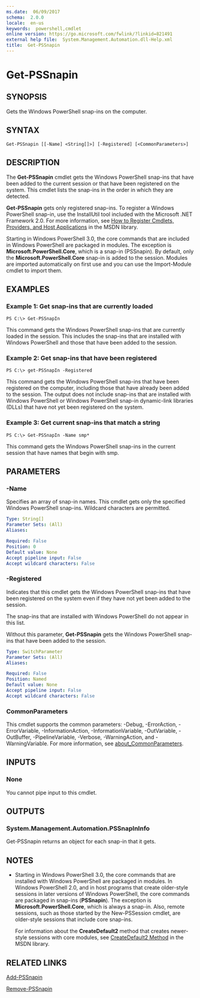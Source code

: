 ```yaml
---
ms.date:  06/09/2017
schema:  2.0.0
locale:  en-us
keywords:  powershell,cmdlet
online version: https://go.microsoft.com/fwlink/?linkid=821491
external help file:  System.Management.Automation.dll-Help.xml
title:  Get-PSSnapin
---
```


# Get-PSSnapin

## SYNOPSIS
Gets the Windows PowerShell snap-ins on the computer.

## SYNTAX

```
Get-PSSnapin [[-Name] <String[]>] [-Registered] [<CommonParameters>]
```

## DESCRIPTION
The **Get-PSSnapin** cmdlet gets the Windows PowerShell snap-ins that have been added to the current session or that have been registered on the system.
This cmdlet lists the snap-ins in the order in which they are detected.

**Get-PSSnapin** gets only registered snap-ins.
To register a Windows PowerShell snap-in, use the InstallUtil tool included with the Microsoft .NET Framework 2.0.
For more information, see [How to Register Cmdlets, Providers, and Host Applications](https://go.microsoft.com/fwlink/?LinkID=143619) in the MSDN library.

Starting in Windows PowerShell 3.0, the core commands that are included in Windows PowerShell are packaged in modules.
The exception is **Microsoft.PowerShell.Core**, which is a snap-in (PSSnapin).
By default, only the **Microsoft.PowerShell.Core** snap-in is added to the session.
Modules are imported automatically on first use and you can use the Import-Module cmdlet to import them.

## EXAMPLES

### Example 1: Get snap-ins that are currently loaded
```
PS C:\> Get-PSSnapIn
```

This command gets the Windows PowerShell snap-ins that are currently loaded in the session.
This includes the snap-ins that are installed with Windows PowerShell and those that have been added to the session.

### Example 2: Get snap-ins that have been registered
```
PS C:\> get-PSSnapIn -Registered
```

This command gets the Windows PowerShell snap-ins that have been registered on the computer, including those that have already been added to the session.
The output does not include snap-ins that are installed with Windows PowerShell or Windows PowerShell snap-in dynamic-link libraries (DLLs) that have not yet been registered on the system.

### Example 3: Get current snap-ins that match a string
```
PS C:\> Get-PSSnapIn -Name smp*
```

This command gets the Windows PowerShell snap-ins in the current session that have names that begin with smp.

## PARAMETERS

### -Name
Specifies an array of snap-in names.
This cmdlet gets only the specified Windows PowerShell snap-ins.
Wildcard characters are permitted.

```yaml
Type: String[]
Parameter Sets: (All)
Aliases:

Required: False
Position: 0
Default value: None
Accept pipeline input: False
Accept wildcard characters: False
```

### -Registered
Indicates that this cmdlet gets the Windows PowerShell snap-ins that have been registered on the system even if they have not yet been added to the session.

The snap-ins that are installed with Windows PowerShell do not appear in this list.

Without this parameter, **Get-PSSnapin** gets the Windows PowerShell snap-ins that have been added to the session.

```yaml
Type: SwitchParameter
Parameter Sets: (All)
Aliases:

Required: False
Position: Named
Default value: None
Accept pipeline input: False
Accept wildcard characters: False
```

### CommonParameters
This cmdlet supports the common parameters: -Debug, -ErrorAction, -ErrorVariable, -InformationAction, -InformationVariable, -OutVariable, -OutBuffer, -PipelineVariable, -Verbose, -WarningAction, and -WarningVariable. For more information, see [about_CommonParameters](https://go.microsoft.com/fwlink/?LinkID=113216).

## INPUTS

### None
You cannot pipe input to this cmdlet.

## OUTPUTS

### System.Management.Automation.PSSnapInInfo
Get-PSSnapin returns an object for each snap-in that it gets.

## NOTES
* Starting in Windows PowerShell 3.0, the core commands that are installed with Windows PowerShell are packaged in modules. In Windows PowerShell 2.0, and in host programs that create older-style sessions in later versions of Windows PowerShell, the core commands are packaged in snap-ins (**PSSnapin**). The exception is **Microsoft.PowerShell.Core**, which is always a snap-in. Also, remote sessions, such as those started by the New-PSSession cmdlet, are older-style sessions that include core snap-ins.

  For information about the **CreateDefault2** method that creates newer-style sessions with core modules, see [CreateDefault2 Method](https://msdn.microsoft.com/library/system.management.automation.runspaces.initialsessionstate.createdefault2) in the MSDN library.

## RELATED LINKS

[Add-PSSnapin](Add-PSSnapin.md)

[Remove-PSSnapin](Remove-PSSnapin.md)


